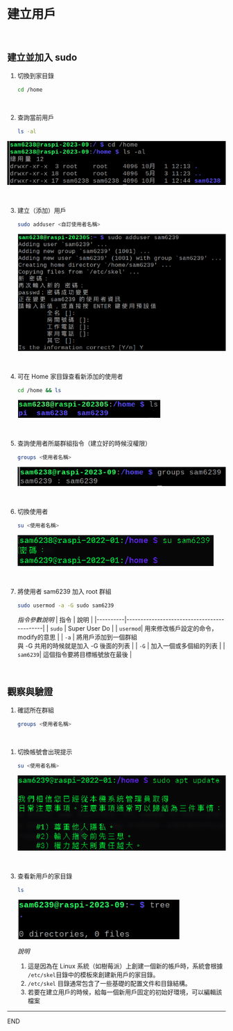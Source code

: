 # 建立用戶

</br>

## 建立並加入 sudo

1. 切換到家目錄
    
    ```bash
    cd /home
    ```

</br>

2. 查詢當前用戶

    ```bash
    ls -al
    ```

![](images/img_501.png)

</br>

3. 建立（添加）用戶

    ```bash
    sudo adduser <自訂使用者名稱>
    ```

    ![](images/img_502.png)


</br>

4. 可在 Home 家目錄查看新添加的使用者

    ```bash
    cd /home && ls
    ```

    ![](images/img_503.png)

</br>

5. 查詢使用者所屬群組指令（建立好的時候沒權限）
    
    ```bash
    groups <使用者名稱>
    ```

    ![](images/img_504.png)

</br>

6. 切換使用者
    
    ```bash
    su <使用者名稱>
    ```

    ![](images/img_505.png)

</br>

7. 將使用者 sam6239 加入 root 群組
    
    ```bash
    sudo usermod -a -G sudo sam6239
    ```

    *指令參數說明*
    | 指令     | 說明                                       |
    |----------|--------------------------------------------|
    | `sudo`   | Super User Do                              |
    | `usermod`| 用來修改帳戶設定的命令，modify的意思         |
    | `-a`     | 將用戶添加到一個群組<br>與 -G 共用的時候就是加入 -G 後面的列表 |
    | `-G`     | 加入一個或多個組的列表                       |
    | `sam6239`| 這個指令要將目標帳號放在最後                 |

</br>

## 觀察與驗證

1. 確認所在群組
    
    ```bash
    groups <使用者名稱>
    ```

</br>

1. 切換帳號會出現提示
    
    ```bash
    su <使用者名稱>
    ```

    ![](images/img_506.png)

</br>


3. 查看新用戶的家目錄
    
    ```bash
    ls 
    ```

    ![](images/img_507.png)

    *說明*
	1. 這是因為在 Linux 系統（如樹莓派）上創建一個新的帳戶時，系統會根據 `/etc/skel`目錄中的模板來創建新用戶的家目錄。
	2. `/etc/skel` 目錄通常包含了一些基礎的配置文件和目錄結構。
	3. 若要在建立用戶的時候，給每一個新用戶固定的初始好環境，可以編輯該檔案


---

END